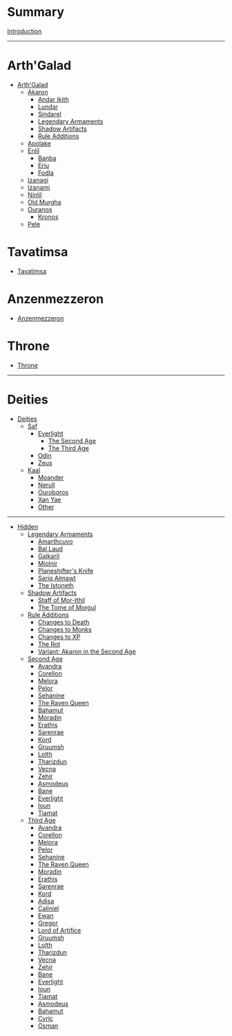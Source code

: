 # Summary

[Introduction](Introduction.md)

---

# Arth'Galad

- [Arth'Galad](Arth'Galad/Arth'Galad.md)
    - [Akaron](Arth'Galad/Akaron.md)
        - [Andar Ikith](<Arth'Galad/Akaron/Andar Ikith/Andar Ikith.md>)
        - [Lundar](Arth'Galad/Akaron/Lundar/Lundar.md)
        - [Sindarel](Arth'Galad/Akaron/Sindarel/Sindarel.md)
        - [Legendary Armaments](<Arth'Galad/Akaron/Legendary Armaments/Legendary Armaments.md>)
        - [Shadow Artifacts](<Arth'Galad/Akaron/Shadow Artifacts/Shadow Artifacts.md>)
        - [Rule Additions](<Arth'Galad/Akaron/Rule Additions/Rule Additions.md>)
    - [Apolake]()
    - [Enlil]()
        - [Banba](Arth'Galad/Enlil/Banba/Banba.md)
        - [Eriu](Arth'Galad/Enlil/Eriu/Eriu.md)
        - [Fodla](Arth'Galad/Enlil/Fodla/Fodla.md)
    - [Izanagi]()
    - [Izanami](Arth'Galad/Izanami/Izanami.md)
    - [Ninlil]()
    - [Old Murgha](<Arth'Galad/Old Murgha/Old Murgha.md>)
    - [Ouranos]()
        - [Kronos](Arth'Galad/Ouranos/Kronos/Kronos.md)
    - [Pele]()

# Tavatimsa

- [Tavatimsa](Tavatimsa/Tavatimsa.md)

# Anzenmezzeron

- [Anzenmezzeron](Anzenmezzeron/Anzenmezzeron.md)

# Throne
- [Throne](Throne/Throne.md)

---

# Deities

- [Deities]()
    - [Saf]()
        - [Everlight]()
            - [The Second Age](<Deities/Saf/Everlight/The Second Age.md>)
            - [The Third Age](<Deities/Saf/Everlight/The Third Age.md>)
        - [Odin](Deities/Saf/Odin/Odin.md)
        - [Zeus](Deities/Saf/Zeus/Zeus.md)
    - [Kaal]()
        - [Moander](Deities/Kaal/Moander/Moander.md)
        - [Nerull](Deities/Kaal/Nerull/Nerull.md)
        - [Ouroboros](Deities/Kaal/Ouroboros/Ouroboros.md)
        - [Xan Yae](<Deities/Kaal/Xan Yae/Xan Yae.md>)
        - [Other](Deities/Kaal/Other/Other.md)

---

- [Hidden]()
    - [Legendary Armaments]()
        - [Amarthcuvo](<Arth'Galad/Akaron/Legendary Armaments/Amarthcuvo.md>)
        - [Bal Laud](<Arth'Galad/Akaron/Legendary Armaments/Bal Laud.md>)
        - [Galkaril](<Arth'Galad/Akaron/Legendary Armaments/Galkaril.md>)
        - [Mjolnir](<Arth'Galad/Akaron/Legendary Armaments/Mjolnir.md>)
        - [Planeshifter's Knife](<Arth'Galad/Akaron/Legendary Armaments/Planeshifters Knife.md>)
        - [Sariq Almawt](<Arth'Galad/Akaron/Legendary Armaments/Sariq Almawt.md>)
        - [The Istoneth](<Arth'Galad/Akaron/Legendary Armaments/The Istoneth.md>)
    - [Shadow Artifacts]()
        - [Staff of Mor-Ithil](<Arth'Galad/Akaron/Shadow Artifacts/Staff of Mor-Ithil.md>)
        - [The Tome of Morgul](<Arth'Galad/Akaron/Shadow Artifacts/The Tome of Morgul.md>)
    - [Rule Additions]()
        - [Changes to Death](<Arth'Galad/Akaron/Rule Additions/Changes to Death.md>)
        - [Changes to Monks](<Arth'Galad/Akaron/Rule Additions/Changes to Monks.md>)
        - [Changes to XP](<Arth'Galad/Akaron/Rule Additions/Changes to XP.md>)
        - [The Rot](<Arth'Galad/Akaron/Rule Additions/The Rot.md>)
        - [Variant: Akaron in the Second Age](<Arth'Galad/Akaron/Rule Additions/Variant: Akaron in the Second Age.md>)
    - [Second Age]()
        - [Avandra](<Deities/Saf/Everlight/Second Age/Flower-Borne Gods/Avandra/Avandra.md>)
        - [Corellon](<Deities/Saf/Everlight/Second Age/Flower-Borne Gods/Corellon/Corellon.md>)
        - [Melora](<Deities/Saf/Everlight/Second Age/Flower-Borne Gods/Melora/Melora.md>)
        - [Pelor](<Deities/Saf/Everlight/Second Age/Flower-Borne Gods/Pelor/Pelor.md>)
        - [Sehanine](<Deities/Saf/Everlight/Second Age/Flower-Borne Gods/Sehanine/Sehanine.md>)
        - [The Raven Queen](<Deities/Saf/Everlight/Second Age/Flower-Borne Gods/The Raven Queen/The Raven Queen.md>)
        - [Bahamut](<Deities/Saf/Everlight/Second Age/Flower-Borne Gods/Bahamut/Bahamut.md>)
        - [Moradin](<Deities/Saf/Everlight/Second Age/Flower-Borne Gods/Moradin/Moradin.md>)
        - [Erathis](<Deities/Saf/Everlight/Second Age/Flower-Borne Gods/Erathis/Erathis.md>)
        - [Sarenrae](<Deities/Saf/Everlight/Second Age/Flower-Borne Gods/Sarenrae/Sarenrae.md>)
        - [Kord](<Deities/Saf/Everlight/Second Age/Flower-Borne Gods/Kord/Kord.md>)
        - [Gruumsh](<Deities/Saf/Everlight/Second Age/Titan-Borne Gods/Gruumsh/Gruumsh.md>)
        - [Lolth](<Deities/Saf/Everlight/Second Age/Titan-Borne Gods/Lolth/Lolth.md>)
        - [Tharizdun](<Deities/Saf/Everlight/Second Age/Titan-Borne Gods/Tharizdun/Tharizdun.md>)
        - [Vecna](<Deities/Saf/Everlight/Second Age/Titan-Borne Gods/Vecna/Vecna.md>)
        - [Zehir](<Deities/Saf/Everlight/Second Age/Titan-Borne Gods/Zehir/Zehir.md>)
        - [Asmodeus](<Deities/Saf/Everlight/Second Age/Titan-Borne Gods/Asmodeus/Asmodeus.md>)
        - [Bane](<Deities/Saf/Everlight/Second Age/Titan-Borne Gods/Bane/Bane.md>)
        - [Everlight](<Deities/Saf/Everlight/Second Age/Dead or Missing Deities/Everlight/Everlight.md>)
        - [Ioun](<Deities/Saf/Everlight/Second Age/Dead or Missing Deities/Ioun/Ioun.md>)
        - [Tiamat](<Deities/Saf/Everlight/Second Age/Dead or Missing Deities/Tiamat/Tiamat.md>)
    - [Third Age]()
        - [Avandra](<Deities/Saf/Everlight/Third Age/Flower-Borne Gods/Avandra/Avandra.md>)
        - [Corellon](<Deities/Saf/Everlight/Third Age/Flower-Borne Gods/Corellon/Corellon.md>)
        - [Melora](<Deities/Saf/Everlight/Third Age/Flower-Borne Gods/Melora/Melora.md>)
        - [Pelor](<Deities/Saf/Everlight/Third Age/Flower-Borne Gods/Pelor/Pelor.md>)
        - [Sehanine](<Deities/Saf/Everlight/Third Age/Flower-Borne Gods/Sehanine/Sehanine.md>)
        - [The Raven Queen](<Deities/Saf/Everlight/Third Age/Flower-Borne Gods/The Raven Queen/The Raven Queen.md>)
        - [Moradin](<Deities/Saf/Everlight/Third Age/Flower-Borne Gods/Moradin/Moradin.md>)
        - [Erathis](<Deities/Saf/Everlight/Third Age/Flower-Borne Gods/Erathis/Erathis.md>)
        - [Sarenrae](<Deities/Saf/Everlight/Third Age/Flower-Borne Gods/Sarenrae/Sarenrae.md>)
        - [Kord](<Deities/Saf/Everlight/Third Age/Flower-Borne Gods/Kord/Kord.md>)
        - [Adisa](<Deities/Saf/Everlight/Third Age/Flower-Borne Gods/Adisa/Adisa.md>)
        - [Caliniel](<Deities/Saf/Everlight/Third Age/Flower-Borne Gods/Caliniel/Caliniel.md>)
        - [Ewan](<Deities/Saf/Everlight/Third Age/Flower-Borne Gods/Ewan/Ewan.md>)
        - [Gregor](<Deities/Saf/Everlight/Third Age/Flower-Borne Gods/Gregor/Gregor.md>)
        - [Lord of Artifice](<Deities/Saf/Everlight/Third Age/Flower-Borne Gods/Lord of Artifice/Lord of Artifice.md>)
        - [Gruumsh](<Deities/Saf/Everlight/Third Age/Titan-Borne Gods/Gruumsh/Gruumsh.md>)
        - [Lolth](<Deities/Saf/Everlight/Third Age/Titan-Borne Gods/Lolth/Lolth.md>)
        - [Tharizdun](<Deities/Saf/Everlight/Third Age/Titan-Borne Gods/Tharizdun/Tharizdun.md>)
        - [Vecna](<Deities/Saf/Everlight/Third Age/Titan-Borne Gods/Vecna/Vecna.md>)
        - [Zehir](<Deities/Saf/Everlight/Third Age/Titan-Borne Gods/Zehir/Zehir.md>)
        - [Bane](<Deities/Saf/Everlight/Third Age/Titan-Borne Gods/Bane/Bane.md>)
        - [Everlight](<Deities/Saf/Everlight/Third Age/Dead or Missing Deities/Everlight/Everlight.md>)
        - [Ioun](<Deities/Saf/Everlight/Third Age/Dead or Missing Deities/Ioun/Ioun.md>)
        - [Tiamat](<Deities/Saf/Everlight/Third Age/Dead or Missing Deities/Tiamat/Tiamat.md>)
        - [Asmodeus](<Deities/Saf/Everlight/Third Age/Dead or Missing Deities/Asmodeus/Asmodeus.md>)
        - [Bahamut](<Deities/Saf/Everlight/Third Age/Dead or Missing Deities/Bahamut/Bahamut.md>)
        - [Cyric](Deities/Kaal/Other/Cyric/Cyric.md)
        - [Osman](Deities/Kaal/Other/Osman/Osman.md)
